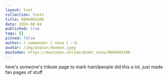 ```yaml
---
layout: toot
collection: toots
title: 0804003500
date: 2024-08-04
published: true
tags: []
pinned: false
author: ⸸ commander ░ nova ⸸ :~$
avatar: /img/avatar/daemon.jpeg
mastodon: https://mastodon.online/@cmdr_nova/0804003500
---
```


here's someone's tribute page to mark hamilpeople did this a lot, just made fan pages of stuff
